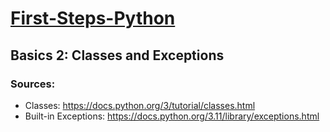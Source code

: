 # [First-Steps-Python](https://github.com/asofcs/First-Steps-Python)

## Basics 2: Classes and Exceptions
### Sources:
- Classes: https://docs.python.org/3/tutorial/classes.html
- Built-in Exceptions: https://docs.python.org/3.11/library/exceptions.html
